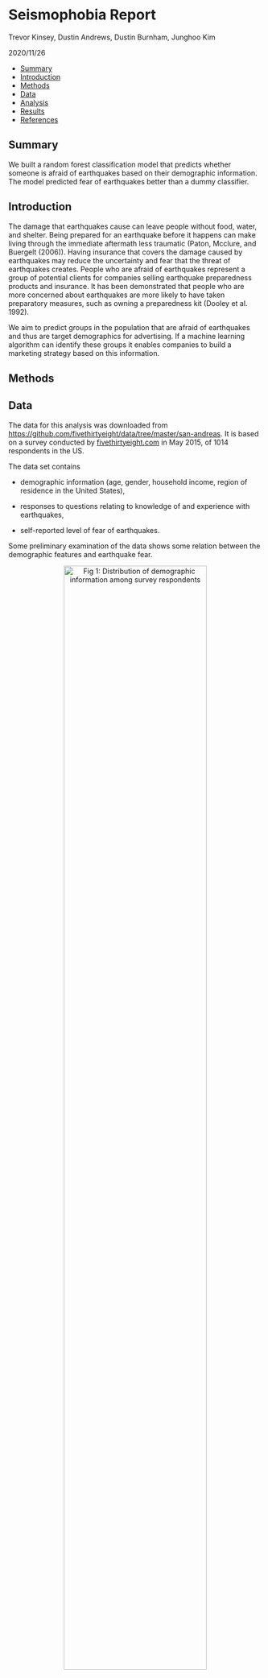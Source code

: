 Seismophobia Report
================
Trevor Kinsey, Dustin Andrews, Dustin Burnham, Junghoo Kim

2020/11/26

-   [Summary](#summary)
-   [Introduction](#introduction)
-   [Methods](#methods)
-   [Data](#data)
-   [Analysis](#analysis)
-   [Results](#results)
-   [References](#references)

## Summary

We built a random forest classification model that predicts whether
someone is afraid of earthquakes based on their demographic information.
The model predicted fear of earthquakes better than a dummy classifier.

## Introduction

The damage that earthquakes cause can leave people without food, water,
and shelter. Being prepared for an earthquake before it happens can make
living through the immediate aftermath less traumatic (Paton, Mcclure,
and Buergelt (2006)). Having insurance that covers the damage caused by
earthquakes may reduce the uncertainty and fear that the threat of
earthquakes creates. People who are afraid of earthquakes represent a
group of potential clients for companies selling earthquake preparedness
products and insurance. It has been demonstrated that people who are
more concerned about earthquakes are more likely to have taken
preparatory measures, such as owning a preparedness kit (Dooley et al.
1992).

We aim to predict groups in the population that are afraid of
earthquakes and thus are target demographics for advertising. If a
machine learning algorithm can identify these groups it enables
companies to build a marketing strategy based on this information.

## Methods

## Data

The data for this analysis was downloaded from
<https://github.com/fivethirtyeight/data/tree/master/san-andreas>. It is
based on a survey conducted by
[fivethirtyeight.com](https://fivethirtyeight.com/) in May 2015, of 1014
respondents in the US.

The data set contains

-   demographic information (age, gender, household income, region of
    residence in the United States),

-   responses to questions relating to knowledge of and experience with
    earthquakes,

-   self-reported level of fear of earthquakes.

Some preliminary examination of the data shows some relation between the
demographic features and earthquake fear.

<div class="figure" style="text-align: center">

<img src="C:/Users/Dustin/UBC Masters Data Science/DSCI 522 Data Workflows/seismophobia/visuals/feature_distributions.png" alt="Fig 1: Distribution of demographic information among survey respondents" width="75%" />
<p class="caption">
Fig 1: Distribution of demographic information among survey respondents
</p>

</div>

The survey respondents were fairly evenly split across ages categories
and genders. The household income distribution was not uniform, but is
likely a reflection of the US population’s income distribution, that had
a median value of $55,775 in 2015 (Bureau 2018). The distribution across
US regions was not uniform, possibly due to the fact that the list of
regions is divided into geographic regions that don’t necessarily have
the same populations. For example, the Pacific region (Washington,
Oregon, and California) has a population of 50.1 million compared to New
England (Connecticut, Massachusetts, Maine, New Hampshire, Rhode Island,
and Vermont) has a combined population of 14.7 million (Bureau 2019).

<div class="figure" style="text-align: center">

<img src="C:/Users/Dustin/UBC Masters Data Science/DSCI 522 Data Workflows/seismophobia/visuals/feature_distributions_across_response.png" alt="Fig 2: The level of earthquake fear across demograhic features" width="75%" />
<p class="caption">
Fig 2: The level of earthquake fear across demograhic features
</p>

</div>

Younger people tend to report being afraid more often than older people,
while women report being afraid more often than men. The geographic
region with the highest level of fear is the Pacific. Overall there were
more people who were not afraid of earthquakes than were afraid.

<div class="figure" style="text-align: center">

<img src="C:/Users/Dustin/UBC Masters Data Science/DSCI 522 Data Workflows/seismophobia/visuals/target_distribution.png" alt="Fig 3: The distribution of earthquake fear among respondents" width="25%" />
<p class="caption">
Fig 3: The distribution of earthquake fear among respondents
</p>

</div>

## Analysis

We used a random forest classifier for the prediction task. In addition
to binary classification for prediction, random forest classifier gives
a measure of importance for each feature. We chose to use only the
demographic variables as model features because they are readily
available in census data without having to conduct a separate, more
task-specific survey. The prediction target is the self-reported fear of
earthquakes, which we converted from an ordinal variable to a binary
variable called `target`. The class `target` = 0 includes the levels
*“not at all worried”* and *“not so worried”*, while `target` = 1
includes *“somewhat worried”*, *“very worried”*, and *“extremely
worried”*.

## Results

Our model was a random forest classifier which we compared to a dummy
classifier that assigned a class randomly based on the target
distribution. Our model had correctly predicted more negative outcomes,
with fewer false positives than the dummy classifier. However it
correctly predicted fewer positive outcomes (people afraid of
earthquakes) than the dummy classifier and had more false negatives.

<div class="figure" style="text-align: center">

<img src="C:/Users/Dustin/UBC Masters Data Science/DSCI 522 Data Workflows/seismophobia/visuals/confusion_matrix_DummyClassifier.png" alt="Fig 4: Confusion matrix for dummy classifier and random forest classifier" width="40%" height="40%" /><img src="C:/Users/Dustin/UBC Masters Data Science/DSCI 522 Data Workflows/seismophobia/visuals/confusion_matrix_RandomForestClassifier.png" alt="Fig 4: Confusion matrix for dummy classifier and random forest classifier" width="40%" height="40%" />
<p class="caption">
Fig 4: Confusion matrix for dummy classifier and random forest
classifier
</p>

</div>

The combined effects of higher precision and lower recall resulted in a
slightly higher F1 scores for our model than the dummy classifier.

<div class="figure" style="text-align: center">

<img src="C:/Users/Dustin/UBC Masters Data Science/DSCI 522 Data Workflows/seismophobia/visuals/classifier_results_table.png" alt="Fig 5: Classifier F1 scores" width="30%" height="30%" />
<p class="caption">
Fig 5: Classifier F1 scores
</p>

</div>

Of the model’s positive predictions, a greater proportion were correct
than the dummy classifier’s, as characterized by our model’s higher *ROC
AUC*. The model predicted better than if it was guessing at random, but
not a by lot.

<div class="figure" style="text-align: center">

<img src="C:/Users/Dustin/UBC Masters Data Science/DSCI 522 Data Workflows/seismophobia/visuals/roc_auc_curve_DummyClassifier.png" alt="Fig 6: ROC curves for dummy classifier and random forest classifier" width="50%" height="50%" /><img src="C:/Users/Dustin/UBC Masters Data Science/DSCI 522 Data Workflows/seismophobia/visuals/roc_auc_curve_RandomForestClassifier.png" alt="Fig 6: ROC curves for dummy classifier and random forest classifier" width="50%" height="50%" />
<p class="caption">
Fig 6: ROC curves for dummy classifier and random forest classifier
</p>

</div>

The features that were most important in the prediction task were
household income, living in the Pacific region, and age. (How much
interpretation can we do based on these feature importances? This will
be discussed more next week)

<div class="figure" style="text-align: center">

<img src="C:/Users/Dustin/UBC Masters Data Science/DSCI 522 Data Workflows/seismophobia/visuals/feature_importance.png" alt="Fig 7: Feature importance in random forest classifier" width="80%" height="80%" />
<p class="caption">
Fig 7: Feature importance in random forest classifier
</p>

</div>

Our model does not seem to be very effective in identifying people who
are afraid of earthquakes. A different type of model, such as logistic
regression may yield better results, as well as dealing with the class
imbalance. The greatest potential for improvement lies in obtaining a
more comprehensive data set that contains more demographic features and
a larger sample size.

The R (R Core Team 2019) and Python (Van Rossum and Drake Jr 1995)
programming languages and the following Python packages were used for
this project: pandas (team 2020), sklearn (Pedregosa et al. 2011),
tidyverse (Wickham 2017), and knitr (Xie 2014). The code used to perform
the analysis and create this report can be found at:
<https://github.com/UBC-MDS/seismophobia>

## References

<div id="refs" class="references csl-bib-body hanging-indent">

<div id="ref-bureau_2018" class="csl-entry">

Bureau, US Census. 2018. “Income and Poverty in the United States:
2015.” *The United States Census Bureau*.
<https://www.census.gov/library/publications/2016/demo/p60-256.html>.

</div>

<div id="ref-bureau_2019" class="csl-entry">

———. 2019. “State Population Totals: 2010-2019.” *The United States
Census Bureau*.
<https://www.census.gov/data/tables/time-series/demo/popest/2010s-state-total.html>.

</div>

<div id="ref-doi.org/10.1111/j.1559-1816.1992.tb00984.x"
class="csl-entry">

Dooley, David, Ralph Catalano, Shiraz Mishra, and Seth Serxner. 1992.
“Earthquake Preparedness: Predictors in a Community Survey1.” *Journal
of Applied Social Psychology* 22 (6): 451–70.
https://doi.org/<https://doi.org/10.1111/j.1559-1816.1992.tb00984.x>.

</div>

<div id="ref-72124acf2fa84e8aad36e68d0dc4c5e6" class="csl-entry">

Paton, D, J Mcclure, and Petra Buergelt. 2006. “Natural Hazard
Resilience: The Role of Individual and Household Preparedness.” In
*Disaster Resilience an Integrated Approach*, edited by Douglas Paton
and David Johnston, 105–27. Charles C Thomas Publisher, Ltd.

</div>

<div id="ref-scikit-learn" class="csl-entry">

Pedregosa, F., G. Varoquaux, A. Gramfort, V. Michel, B. Thirion, O.
Grisel, M. Blondel, et al. 2011. “Scikit-Learn: Machine Learning in
Python.” *Journal of Machine Learning Research* 12: 2825–30.

</div>

<div id="ref-R" class="csl-entry">

R Core Team. 2019. *R: A Language and Environment for Statistical
Computing*. Vienna, Austria: R Foundation for Statistical Computing.
<https://www.R-project.org/>.

</div>

<div id="ref-reback2020pandas" class="csl-entry">

team, The pandas development. 2020. *Pandas-Dev/Pandas: Pandas* (version
latest). Zenodo. <https://doi.org/10.5281/zenodo.3509134>.

</div>

<div id="ref-van1995python" class="csl-entry">

Van Rossum, Guido, and Fred L Drake Jr. 1995. *Python Tutorial*. Centrum
voor Wiskunde en Informatica Amsterdam, The Netherlands.

</div>

<div id="ref-tidyverse" class="csl-entry">

Wickham, Hadley. 2017. *Tidyverse: Easily Install and Load the
’Tidyverse’*. <https://CRAN.R-project.org/package=tidyverse>.

</div>

<div id="ref-knitr" class="csl-entry">

Xie, Yihui. 2014. “Knitr: A Comprehensive Tool for Reproducible Research
in R.” In *Implementing Reproducible Computational Research*, edited by
Victoria Stodden, Friedrich Leisch, and Roger D. Peng. Chapman;
Hall/CRC. <http://www.crcpress.com/product/isbn/9781466561595>.

</div>

</div>
